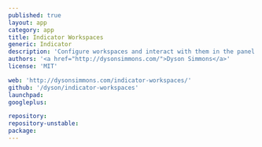 ```yaml
---
published: true
layout: app
category: app
title: Indicator Workspaces
generic: Indicator
description: 'Configure workspaces and interact with them in the panel.'
authors: '<a href="http://dysonsimmons.com/">Dyson Simmons</a>'
license: 'MIT'

web: 'http://dysonsimmons.com/indicator-workspaces/'
github: '/dyson/indicator-workspaces'
launchpad:
googleplus:

repository:
repository-unstable:
package:
---
```


